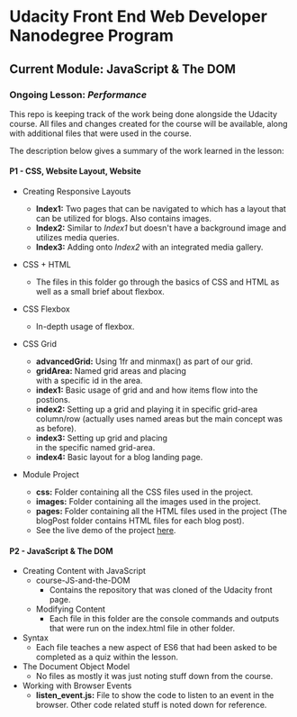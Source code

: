 # Udacity Front End Web Developer Nanodegree Program

## Current Module: **JavaScript & The DOM**

### Ongoing Lesson: *Performance*

This repo is keeping track of the work being done alongside the Udacity course. All files and changes created for the course will be available, along with additional files that were used in the course.

The description below gives a summary of the work learned in the lesson:

#### P1 - CSS, Website Layout, Website

- Creating Responsive Layouts
  - **Index1:** Two pages that can be navigated to which has a layout that can be utilized for blogs. Also contains images.
  - **Index2:** Similar to *Index1* but doesn't have a background image and utilizes media queries.
  - **Index3:** Adding onto *Index2* with an integrated media gallery.
  
- CSS + HTML
  - The files in this folder go through the basics of CSS and HTML as well as a small brief about flexbox.
- CSS Flexbox
  - In-depth usage of flexbox.
- CSS Grid
  - **advancedGrid:** Using 1fr and minmax() as part of our grid.
  - **gridArea:** Named grid areas and placing <div> with a specific id in the area.
  - **index1:** Basic usage of grid and and how items flow into the postions.
  - **index2:** Setting up a grid and playing it in specific grid-area column/row (actually uses named areas but the main concept was as before).
  - **index3:** Setting up grid and placing <div> in the specific named grid-area.
  - **index4:** Basic layout for a blog landing page.
- Module Project
  - **css:** Folder containing all the CSS files used in the project.
  - **images:** Folder containing all the images used in the project.
  - **pages:** Folder containing all the HTML files used in the project (The blogPost folder contains HTML files for each blog post).
  - See the live demo of the project <a href="https://ranchestertalon.github.io/front-end-web-dev/P1%20-%20CSS,%20Website%20Layout,%20Website/Module%20Project/index.html">here</a>.

#### P2 - JavaScript & The DOM

- Creating Content with JavaScript
  - course-JS-and-the-DOM
    - Contains the repository that was cloned of the Udacity front page.
  - Modifying Content
    - Each file in this folder are the console commands and outputs that were run on the index.html file in other folder.
- Syntax
  - Each file teaches a new aspect of ES6 that had been asked to be completed as a quiz within the lesson.
- The Document Object Model
  - No files as mostly it was just noting stuff down from the course.
- Working with Browser Events
  - **listen_event.js:** File to show the code to listen to an event in the browser. Other code related stuff is noted down for reference.